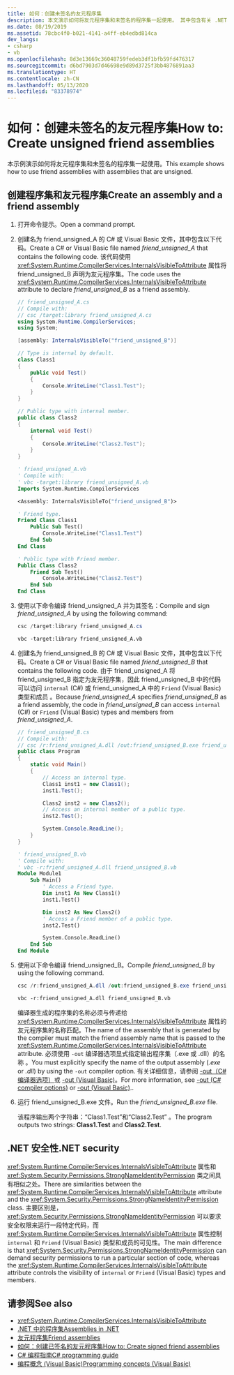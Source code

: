 ```yaml
---
title: 如何：创建未签名的友元程序集
description: 本文演示如何将友元程序集和未签名的程序集一起使用。 其中包含有关 .NET 安全性的信息。
ms.date: 08/19/2019
ms.assetid: 78cbc4f0-b021-4141-a4ff-eb4edbd814ca
dev_langs:
- csharp
- vb
ms.openlocfilehash: 8d3e13669c36048759fedeb3df1bfb59fd476317
ms.sourcegitcommit: d6bd7903d7d46698e9d89d3725f3bb4876891aa3
ms.translationtype: HT
ms.contentlocale: zh-CN
ms.lasthandoff: 05/13/2020
ms.locfileid: "83378974"
---
```

# <a name="how-to-create-unsigned-friend-assemblies"></a><span data-ttu-id="71d6e-104">如何：创建未签名的友元程序集</span><span class="sxs-lookup"><span data-stu-id="71d6e-104">How to: Create unsigned friend assemblies</span></span>

<span data-ttu-id="71d6e-105">本示例演示如何将友元程序集和未签名的程序集一起使用。</span><span class="sxs-lookup"><span data-stu-id="71d6e-105">This example shows how to use friend assemblies with assemblies that are unsigned.</span></span>

## <a name="create-an-assembly-and-a-friend-assembly"></a><span data-ttu-id="71d6e-106">创建程序集和友元程序集</span><span class="sxs-lookup"><span data-stu-id="71d6e-106">Create an assembly and a friend assembly</span></span>

1. <span data-ttu-id="71d6e-107">打开命令提示。</span><span class="sxs-lookup"><span data-stu-id="71d6e-107">Open a command prompt.</span></span>

2. <span data-ttu-id="71d6e-108">创建名为 friend_unsigned_A 的 C# 或 Visual Basic 文件，其中包含以下代码。</span><span class="sxs-lookup"><span data-stu-id="71d6e-108">Create a C# or Visual Basic file named *friend_unsigned_A* that contains the following code.</span></span> <span data-ttu-id="71d6e-109">该代码使用 <xref:System.Runtime.CompilerServices.InternalsVisibleToAttribute> 属性将 friend_unsigned_B 声明为友元程序集。</span><span class="sxs-lookup"><span data-stu-id="71d6e-109">The code uses the <xref:System.Runtime.CompilerServices.InternalsVisibleToAttribute> attribute to declare *friend_unsigned_B* as a friend assembly.</span></span>

   ```csharp
   // friend_unsigned_A.cs
   // Compile with:
   // csc /target:library friend_unsigned_A.cs
   using System.Runtime.CompilerServices;
   using System;

   [assembly: InternalsVisibleTo("friend_unsigned_B")]

   // Type is internal by default.
   class Class1
   {
       public void Test()
       {
           Console.WriteLine("Class1.Test");
       }
   }

   // Public type with internal member.
   public class Class2
   {
       internal void Test()
       {
           Console.WriteLine("Class2.Test");
       }
   }
   ```

   ```vb
   ' friend_unsigned_A.vb
   ' Compile with:
   ' vbc -target:library friend_unsigned_A.vb
   Imports System.Runtime.CompilerServices

   <Assembly: InternalsVisibleTo("friend_unsigned_B")>

   ' Friend type.
   Friend Class Class1
       Public Sub Test()
           Console.WriteLine("Class1.Test")
       End Sub
   End Class

   ' Public type with Friend member.
   Public Class Class2
       Friend Sub Test()
           Console.WriteLine("Class2.Test")
       End Sub
   End Class
   ```

3. <span data-ttu-id="71d6e-110">使用以下命令编译 friend_unsigned_A 并为其签名：</span><span class="sxs-lookup"><span data-stu-id="71d6e-110">Compile and sign *friend_unsigned_A* by using the following command:</span></span>

   ```csharp
   csc /target:library friend_unsigned_A.cs
   ```

   ```vb
   vbc -target:library friend_unsigned_A.vb
   ```

4. <span data-ttu-id="71d6e-111">创建名为 friend_unsigned_B 的 C# 或 Visual Basic 文件，其中包含以下代码。</span><span class="sxs-lookup"><span data-stu-id="71d6e-111">Create a C# or Visual Basic file named *friend_unsigned_B* that contains the following code.</span></span> <span data-ttu-id="71d6e-112">由于 friend_unsigned_A 将 friend_unsigned_B 指定为友元程序集，因此 friend_unsigned_B 中的代码可以访问 `internal` (C#) 或 friend_unsigned_A 中的 `Friend` (Visual Basic) 类型和成员   。</span><span class="sxs-lookup"><span data-stu-id="71d6e-112">Because *friend_unsigned_A* specifies *friend_unsigned_B* as a friend assembly, the code in *friend_unsigned_B* can access `internal` (C#) or `Friend` (Visual Basic) types and members from *friend_unsigned_A*.</span></span>

   ```csharp
   // friend_unsigned_B.cs
   // Compile with:
   // csc /r:friend_unsigned_A.dll /out:friend_unsigned_B.exe friend_unsigned_B.cs
   public class Program
   {
       static void Main()
       {
           // Access an internal type.
           Class1 inst1 = new Class1();
           inst1.Test();

           Class2 inst2 = new Class2();
           // Access an internal member of a public type.
           inst2.Test();

           System.Console.ReadLine();
       }
   }
   ```

   ```vb
   ' friend_unsigned_B.vb
   ' Compile with:
   ' vbc -r:friend_unsigned_A.dll friend_unsigned_B.vb
   Module Module1
       Sub Main()
           ' Access a Friend type.
           Dim inst1 As New Class1()
           inst1.Test()

           Dim inst2 As New Class2()
           ' Access a Friend member of a public type.
           inst2.Test()

           System.Console.ReadLine()
       End Sub
   End Module
   ```

5. <span data-ttu-id="71d6e-113">使用以下命令编译 friend_unsigned_B。</span><span class="sxs-lookup"><span data-stu-id="71d6e-113">Compile *friend_unsigned_B* by using the following command.</span></span>

   ```csharp
   csc /r:friend_unsigned_A.dll /out:friend_unsigned_B.exe friend_unsigned_B.cs
   ```

   ```vb
   vbc -r:friend_unsigned_A.dll friend_unsigned_B.vb
   ```

   <span data-ttu-id="71d6e-114">编译器生成的程序集的名称必须与传递给 <xref:System.Runtime.CompilerServices.InternalsVisibleToAttribute> 属性的友元程序集的名称匹配。</span><span class="sxs-lookup"><span data-stu-id="71d6e-114">The name of the assembly that is generated by the compiler must match the friend assembly name that is passed to the <xref:System.Runtime.CompilerServices.InternalsVisibleToAttribute> attribute.</span></span> <span data-ttu-id="71d6e-115">必须使用 `-out` 编译器选项显式指定输出程序集（.exe 或 .dll）的名称 。</span><span class="sxs-lookup"><span data-stu-id="71d6e-115">You must explicitly specify the name of the output assembly (*.exe* or *.dll*) by using the `-out` compiler option.</span></span> <span data-ttu-id="71d6e-116">有关详细信息，请参阅 [-out（C# 编译器选项）](../../csharp/language-reference/compiler-options/out-compiler-option.md)或 [-out (Visual Basic)](../../visual-basic/reference/command-line-compiler/out.md)。</span><span class="sxs-lookup"><span data-stu-id="71d6e-116">For more information, see [-out (C# compiler options)](../../csharp/language-reference/compiler-options/out-compiler-option.md) or [-out (Visual Basic)](../../visual-basic/reference/command-line-compiler/out.md)..</span></span>

6. <span data-ttu-id="71d6e-117">运行 friend_unsigned_B.exe 文件。</span><span class="sxs-lookup"><span data-stu-id="71d6e-117">Run the *friend_unsigned_B.exe* file.</span></span>

   <span data-ttu-id="71d6e-118">该程序输出两个字符串：“Class1.Test”和“Class2.Test” 。</span><span class="sxs-lookup"><span data-stu-id="71d6e-118">The program outputs two strings: **Class1.Test** and **Class2.Test**.</span></span>

## <a name="net-security"></a><span data-ttu-id="71d6e-119">.NET 安全性</span><span class="sxs-lookup"><span data-stu-id="71d6e-119">.NET security</span></span>

<span data-ttu-id="71d6e-120"><xref:System.Runtime.CompilerServices.InternalsVisibleToAttribute> 属性和 <xref:System.Security.Permissions.StrongNameIdentityPermission> 类之间具有相似之处。</span><span class="sxs-lookup"><span data-stu-id="71d6e-120">There are similarities between the <xref:System.Runtime.CompilerServices.InternalsVisibleToAttribute> attribute and the <xref:System.Security.Permissions.StrongNameIdentityPermission> class.</span></span> <span data-ttu-id="71d6e-121">主要区别是，<xref:System.Security.Permissions.StrongNameIdentityPermission> 可以要求安全权限来运行一段特定代码，而 <xref:System.Runtime.CompilerServices.InternalsVisibleToAttribute> 属性控制 `internal` 和 `Friend` (Visual Basic) 类型和成员的可见性。</span><span class="sxs-lookup"><span data-stu-id="71d6e-121">The main difference is that <xref:System.Security.Permissions.StrongNameIdentityPermission> can demand security permissions to run a particular section of code, whereas the <xref:System.Runtime.CompilerServices.InternalsVisibleToAttribute> attribute controls the visibility of `internal`  or `Friend` (Visual Basic) types and members.</span></span>

## <a name="see-also"></a><span data-ttu-id="71d6e-122">请参阅</span><span class="sxs-lookup"><span data-stu-id="71d6e-122">See also</span></span>

- <xref:System.Runtime.CompilerServices.InternalsVisibleToAttribute>
- [<span data-ttu-id="71d6e-123">.NET 中的程序集</span><span class="sxs-lookup"><span data-stu-id="71d6e-123">Assemblies in .NET</span></span>](index.md)
- [<span data-ttu-id="71d6e-124">友元程序集</span><span class="sxs-lookup"><span data-stu-id="71d6e-124">Friend assemblies</span></span>](friend.md)
- [<span data-ttu-id="71d6e-125">如何：创建已签名的友元程序集</span><span class="sxs-lookup"><span data-stu-id="71d6e-125">How to: Create signed friend assemblies</span></span>](create-signed-friend.md)
- [<span data-ttu-id="71d6e-126">C# 编程指南</span><span class="sxs-lookup"><span data-stu-id="71d6e-126">C# programming guide</span></span>](../../csharp/programming-guide/index.md)
- [<span data-ttu-id="71d6e-127">编程概念 (Visual Basic)</span><span class="sxs-lookup"><span data-stu-id="71d6e-127">Programming concepts (Visual Basic)</span></span>](../../visual-basic/programming-guide/concepts/index.md)
